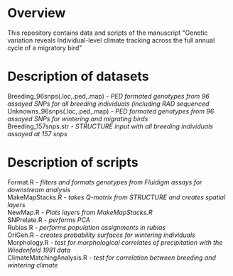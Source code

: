 # Overview
This repository contains data and scripts of the manuscript "Genetic variation reveals Individual-level climate tracking across the full annual cycle of a migratory bird"

# Description of datasets
Breeding_96snps(.loc,.ped,.map) - *PED formated genotypes from 96 assayed SNPs for all breeding individuals (including RAD sequenced*  
Unknowns_96snps(.loc,.ped,.map) - *PED formated genotypes from 96 assayed SNPs for wintering and migrating birds*  
Breeding_157snps.str - *STRUCTURE input with all breeding individuals assayed at 157 snps*  



# Description of scripts
Format.R - *filters and formats genotypes from Fluidigm assays for downstream analysis*  
MakeMapStacks.R - *takes Q-matrix from STRUCTURE and creates spatial layers*  
NewMap.R - *Plots layers from MakeMapStacks.R*  
SNPrelate.R - *performs PCA*  
Rubias.R - *performs population assignments in rubias*  
OriGen.R - *creates probability surfaces for wintering individuals*  
Morphology.R - *test for morphological correlates of precipitation with the Wiedenfeld 1991 data*  
ClimateMatchingAnalysis.R - *test for correlation between breeding and wintering climate*  

